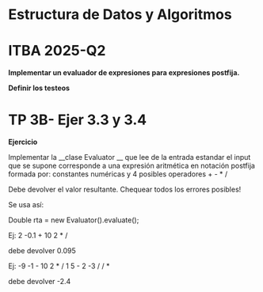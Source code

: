 # Estructura de Datos y Algoritmos

# ITBA     2025-Q2

__Implementar un evaluador de expresiones para expresiones postfija\.__

__Definir los testeos__

# TP 3B- Ejer 3.3 y 3.4

__Ejercicio__

Implementar la  __clase Evaluator __ que lee de la entrada estandar el input que se supone corresponde a una expresión aritmética en notación postfija formada por: constantes numéricas y 4 posibles operadores \+ \- \* /

Debe devolver el valor resultante\. Chequear todos los errores posibles\!

Se usa así:

Double rta = new Evaluator\(\)\.evaluate\(\);

Ej: 2    \-0\.1   \+   10    2  \*  /

debe devolver 0\.095

Ej: \-9   \-1   \-   10    2  \*  /   1    5   \-   2    \-3    /    /    \*

debe devolver \-2\.4

